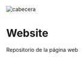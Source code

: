 ![cabecera](https://raw.githubusercontent.com/legendsOfSTEM/LegendsOfStem/master/img/cabecera3.png)
# Website
Repositorio de la página web
